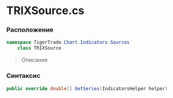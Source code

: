 
# TRIXSource.cs
### Расположение
```csharp
namespace TigerTrade.Chart.Indicators.Sources  
    class TRIXSource
```

> Описание

### Синтаксис
```csharp
public override double[] GetSeries(IndicatorsHelper helper)
```
